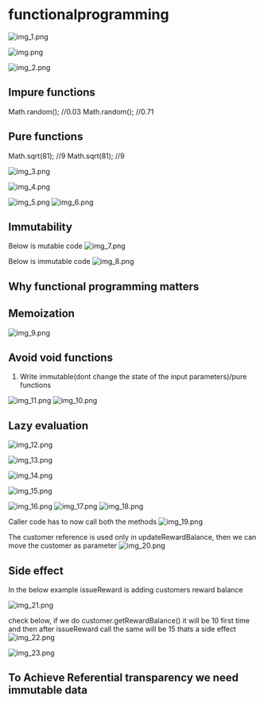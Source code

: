 # functionalprogramming

![img_1.png](img_1.png)

![img.png](img.png)

![img_2.png](img_2.png)

## Impure functions
Math.random(); //0.03
Math.random(); //0.71

## Pure functions
Math.sqrt(81); //9
Math.sqrt(81); //9

![img_3.png](img_3.png)

![img_4.png](img_4.png)

![img_5.png](img_5.png)
![img_6.png](img_6.png)

## Immutability
Below is mutable code
![img_7.png](img_7.png)

Below is immutable code
![img_8.png](img_8.png)

## Why functional programming matters
## Memoization
![img_9.png](img_9.png)

## Avoid void functions
1) Write immutable(dont change the state of the input parameters)/pure functions



![img_11.png](img_11.png)
![img_10.png](img_10.png)

## Lazy evaluation
![img_12.png](img_12.png)

![img_13.png](img_13.png)


![img_14.png](img_14.png)

![img_15.png](img_15.png)

![img_16.png](img_16.png)
![img_17.png](img_17.png)
![img_18.png](img_18.png)

Caller code has to now call both the methods
![img_19.png](img_19.png)

The customer reference is used only in updateRewardBalance, then
we can move the customer as parameter
![img_20.png](img_20.png)



## Side effect
In the below example issueReward is adding customers reward balance

![img_21.png](img_21.png)

check below, if we do customer.getRewardBalance() it will be 10 first time
and then after issueReward call the same will be 15 thats a side effect
![img_22.png](img_22.png)

![img_23.png](img_23.png)

## To Achieve Referential transparency we need immutable data



